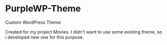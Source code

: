 # PurpleWP-Theme
Custom WordPress Theme

Created for my project Movies. I didn't want to use some existing theme, so i developed new one for this purpose. 
